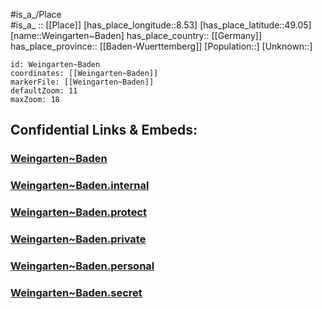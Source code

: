 ﻿---
location: [49.05,8.53] 
mapzoom: [7,12] 
mapmarker: city 
type: City
tags:
- geo/City


SpocWebEntityId: 35504
isDeleted: false
confidential: public

---
#is_a_/Place  
#is_a_ :: [[Place]] 
[has_place_longitude::8.53] 
[has_place_latitude::49.05] 
[name::Weingarten~Baden] 
has_place_country:: [[Germany]]  
has_place_province:: [[Baden-Wuerttemberg]] 
[Population::] 
[Unknown::] 


```leaflet
id: Weingarten~Baden
coordinates: [[Weingarten~Baden]] 
markerFile: [[Weingarten~Baden]] 
defaultZoom: 11 
maxZoom: 18
```


## Confidential Links & Embeds: 

### [Weingarten~Baden](/_public/Earth/Continent/Europe/Europe~Central/Germany/Germany~West/Baden-Wuerttemberg/counties~BW/Karlsruhe/cities~Karlsruhe/Weingarten~Baden.md) 

### [Weingarten~Baden.internal](/_internal/Earth/Continent/Europe/Europe~Central/Germany/Germany~West/Baden-Wuerttemberg/counties~BW/Karlsruhe/cities~Karlsruhe/Weingarten~Baden.internal.md) 

### [Weingarten~Baden.protect](/_protect/Earth/Continent/Europe/Europe~Central/Germany/Germany~West/Baden-Wuerttemberg/counties~BW/Karlsruhe/cities~Karlsruhe/Weingarten~Baden.protect.md) 

### [Weingarten~Baden.private](/_private/Earth/Continent/Europe/Europe~Central/Germany/Germany~West/Baden-Wuerttemberg/counties~BW/Karlsruhe/cities~Karlsruhe/Weingarten~Baden.private.md) 

### [Weingarten~Baden.personal](/_personal/Earth/Continent/Europe/Europe~Central/Germany/Germany~West/Baden-Wuerttemberg/counties~BW/Karlsruhe/cities~Karlsruhe/Weingarten~Baden.personal.md) 

### [Weingarten~Baden.secret](/_secret/Earth/Continent/Europe/Europe~Central/Germany/Germany~West/Baden-Wuerttemberg/counties~BW/Karlsruhe/cities~Karlsruhe/Weingarten~Baden.secret.md) 
